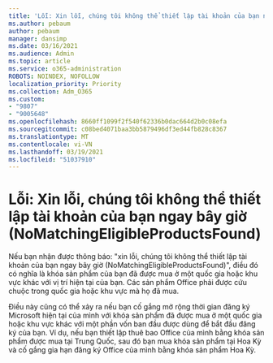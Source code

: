```yaml
---
title: 'Lỗi: Xin lỗi, chúng tôi không thể thiết lập tài khoản của bạn ngay bây giờ (NoMatchingEligibleProductsFound)'
ms.author: pebaum
author: pebaum
manager: dansimp
ms.date: 03/16/2021
ms.audience: Admin
ms.topic: article
ms.service: o365-administration
ROBOTS: NOINDEX, NOFOLLOW
localization_priority: Priority
ms.collection: Adm_O365
ms.custom:
- "9807"
- "9005648"
ms.openlocfilehash: 8660ff1099f2f540f62336b0dac664d2b0c08efa
ms.sourcegitcommit: c08bed4071baa3bb5879496df3ed44fb828c8367
ms.translationtype: MT
ms.contentlocale: vi-VN
ms.lasthandoff: 03/19/2021
ms.locfileid: "51037910"
---
```

# <a name="error-sorry-we-cant-set-up-your-account-right-now-nomatchingeligibleproductsfound"></a>Lỗi: Xin lỗi, chúng tôi không thể thiết lập tài khoản của bạn ngay bây giờ (NoMatchingEligibleProductsFound)

Nếu bạn nhận được thông báo: "xin lỗi, chúng tôi không thể thiết lập tài khoản của bạn ngay bây giờ (NoMatchingEligibleProductsFound)", điều đó có nghĩa là khóa sản phẩm của bạn đã được mua ở một quốc gia hoặc khu vực khác với vị trí hiện tại của bạn. Các sản phẩm Office phải được cứu chuộc trong quốc gia hoặc khu vực mà họ đã mua.

Điều này cũng có thể xảy ra nếu bạn cố gắng mở rộng thời gian đăng ký Microsoft hiện tại của mình với khóa sản phẩm đã được mua ở một quốc gia hoặc khu vực khác với một phần vốn ban đầu được dùng để bắt đầu đăng ký của bạn. Ví dụ, nếu bạn thiết lập thuê bao Office của mình bằng khóa sản phẩm được mua tại Trung Quốc, sau đó bạn mua khóa sản phẩm tại Hoa Kỳ và cố gắng gia hạn đăng ký Office của mình bằng khóa sản phẩm Hoa Kỳ.
